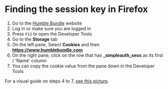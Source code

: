 # Finding the session key in Firefox

1. Go to the [Humble Bundle][hb] website
2. Log in or make sure you are logged in
3. Press `F12` to open the Developer Tools
4. Go to the **Storage** tab
5. On the left pane, Select **Cookies** and then **https://www.humblebundle.com**
6. On the right pane, click on the row that has **_simpleauth_sess** as its first / 'Name' column
7. You can copy the cookie value from the pane down in the Developer Tools

For a visual guide on steps 4 to 7, [see this picture](chrome.png).

[hb]: https://www.humblebundle.com
